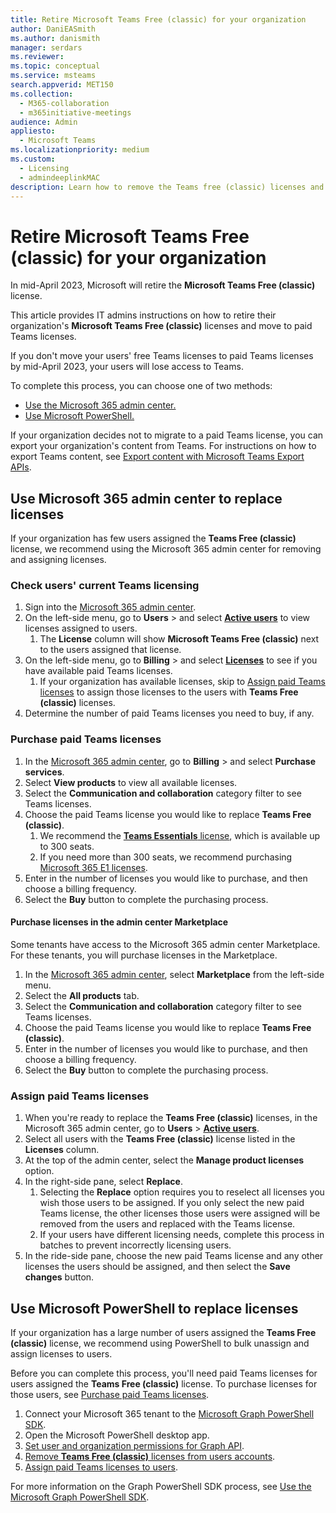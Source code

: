 ```yaml
---
title: Retire Microsoft Teams Free (classic) for your organization
author: DaniEASmith
ms.author: danismith
manager: serdars
ms.reviewer:
ms.topic: conceptual
ms.service: msteams
search.appverid: MET150
ms.collection:
  - M365-collaboration
  - m365initiative-meetings
audience: Admin
appliesto:
  - Microsoft Teams
ms.localizationpriority: medium
ms.custom:
  - Licensing
  - admindeeplinkMAC
description: Learn how to remove the Teams free (classic) licenses and assign paid Teams licenses for your organization's users.
---
```


# Retire Microsoft Teams Free (classic) for your organization

In mid-April 2023, Microsoft will retire the **Microsoft Teams Free (classic)** license.

This article provides IT admins instructions on how to retire their organization's **Microsoft Teams Free (classic)** licenses and move to paid Teams licenses.

If you don't move your users' free Teams licenses to paid Teams licenses by mid-April 2023, your users will lose access to Teams.

To complete this process, you can choose one of two methods:

- [Use the Microsoft 365 admin center.](#use-microsoft-365-admin-center-to-replace-licenses)
- [Use Microsoft PowerShell.](#use-microsoft-powershell-to-replace-licenses)

If your organization decides not to migrate to a paid Teams license, you can export your organization's content from Teams. For instructions on how to export Teams content, see [Export content with Microsoft Teams Export APIs](/microsoftteams/export-teams-content).

## Use Microsoft 365 admin center to replace licenses

If your organization has few users assigned the **Teams Free (classic)** license, we recommend using the Microsoft 365 admin center for removing and assigning licenses.

### Check users' current Teams licensing

1. Sign into the [Microsoft 365 admin center](https://go.microsoft.com/fwlink/p/?linkid=2024339).
1. On the left-side menu, go to **Users** > and select [**Active users**](https://go.microsoft.com/fwlink/p/?linkid=834822) to view licenses assigned to users.
    1. The **License** column will show **Microsoft Teams Free (classic)** next to the users assigned that license.
1. On the left-side menu, go to **Billing** > and select [**Licenses**](https://go.microsoft.com/fwlink/p/?linkid=842264) to see if you have available paid Teams licenses.
    1. If your organization has available licenses, skip to [Assign paid Teams licenses](#assign-paid-teams-licenses) to assign those licenses to the users with **Teams Free (classic)** licenses.
1. Determine the number of paid Teams licenses you need to buy, if any.

### Purchase paid Teams licenses

1. In the [Microsoft 365 admin center](https://go.microsoft.com/fwlink/p/?linkid=2024339), go to **Billing** > and select **Purchase services**.
1. Select **View products** to view all available licenses.
1. Select the **Communication and collaboration** category filter to see Teams licenses.
1. Choose the paid Teams license you would like to replace **Teams Free (classic)**.
    1. We recommend the [**Teams Essentials** license](https://admin.microsoft.com/adminportal/home#/catalog/offer-details/microsoft-teams-essentials-aad-identity-/2D7C59AC-F814-43E0-8E8E-E4EA91A09CAF), which is available up to 300 seats.
    1. If you need more than 300 seats, we recommend purchasing [Microsoft 365 E1 licenses](https://admin.microsoft.com/Adminportal/Home#/catalog/offer-details/office-365-e1/CF4A479A-2119-4EF2-83D1-37CF8460EADA).
1. Enter in the number of licenses you would like to purchase, and then choose a billing frequency.
1. Select the **Buy** button to complete the purchasing process.

#### Purchase licenses in the admin center Marketplace

Some tenants have access to the Microsoft 365 admin center Marketplace. For these tenants, you will purchase licenses in the Marketplace.

1. In the [Microsoft 365 admin center](https://go.microsoft.com/fwlink/p/?linkid=2024339), select **Marketplace** from the left-side menu.
1. Select the **All products** tab.
1. Select the **Communication and collaboration** category filter to see Teams licenses.
1. Choose the paid Teams license you would like to replace **Teams Free (classic)**.
1. Enter in the number of licenses you would like to purchase, and then choose a billing frequency.
1. Select the **Buy** button to complete the purchasing process.

### Assign paid Teams licenses

1. When you're ready to replace the **Teams Free (classic)** licenses, in the Microsoft 365 admin center, go to **Users** > [**Active users**](https://admin.microsoft.com/adminportal/home#/users).
1. Select all users with the **Teams Free (classic)** license listed in the **Licenses** column.
1. At the top of the admin center, select the **Manage product licenses** option.
1. In the right-side pane, select **Replace**.
    1. Selecting the **Replace** option requires you to reselect all licenses you wish those users to be assigned. If you only select the new paid Teams license, the other licenses those users were assigned will be removed from the users and replaced with the Teams license.
    1. If your users have different licensing needs, complete this process in batches to prevent incorrectly licensing users.
1. In the ride-side pane, choose the new paid Teams license and any other licenses the users should be assigned, and then select the **Save changes** button.

## Use Microsoft PowerShell to replace licenses

If your organization has a large number of users assigned the **Teams Free (classic)** license, we recommend using PowerShell to bulk unassign and assign licenses to users.

Before you can complete this process, you'll need paid Teams licenses for users assigned the **Teams Free (classic)** license. To purchase licenses for those users, see [Purchase paid Teams licenses](#purchase-paid-teams-licenses).

1. Connect your Microsoft 365 tenant to the [Microsoft Graph PowerShell SDK](/powershell/microsoftgraph/get-started).
1. Open the Microsoft PowerShell desktop app.
1. [Set user and organization permissions for Graph API](/microsoft-365/enterprise/remove-licenses-from-user-accounts-with-microsoft-365-powershell#use-the-microsoft-graph-powershell-sdk).
1. [Remove **Teams Free (classic)** licenses from users accounts](/microsoft-365/enterprise/remove-licenses-from-user-accounts-with-microsoft-365-powershell#removing-licenses-from-user-accounts).
1. [Assign paid Teams licenses to users](/microsoft-365/enterprise/assign-licenses-to-user-accounts-with-microsoft-365-powershell#assigning-licenses-to-user-accounts).

For more information on the Graph PowerShell SDK process, see [Use the Microsoft Graph PowerShell SDK](/microsoft-365/enterprise/view-licenses-and-services-with-microsoft-365-powershell).
